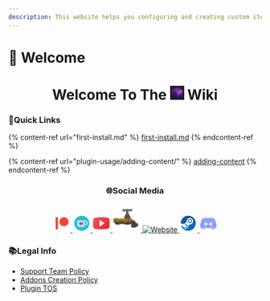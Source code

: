 ```yaml
---
description: This website helps you configuring and creating custom items for my plugin
---
```


# 👋 Welcome

<!-- Welcome Text -->
<div align="center">
<h1>Welcome To The <img src=".readme-assets/logo_32x32.png" width="28"> Wiki
</h1>
</div>

### 💠Quick Links

{% content-ref url="first-install.md" %}
[first-install.md](first-install.md)
{% endcontent-ref %}

{% content-ref url="plugin-usage/adding-content/" %}
[adding-content](plugin-usage/adding-content/)
{% endcontent-ref %}

<div align="center">
<h3>🌐Social Media</h3>
<!-- Contact Me -->
<p>
    <a href="http://patreon.com/lonedev">
    <img alt="patreon" title="patreon" 
    src=".readme-assets/Patreon.png" width="36"/>
    </a>
    <a href="http://a.devs.beer/kofi">
    <img alt="Ko-fi" title="Ko-fi" 
    src=".readme-assets/Ko-Fi.png" width="36"/>
    </a>
    <a href="http://youtube.com/lonedev">
    <img alt="YouTube" title="YouTube" 
    src=".readme-assets/YouTube.png" width="36"/>
    <a href="https://thefourcraft.com">
    <img alt="SpigotMC" title="SpigotMC" 
    src=".readme-assets/SpigotMC.png" width="56"/>
    </a>
    <a href="https://www.matteodev.it/">
    <img alt="Website" title="Website" 
    src=".readme-assets/Website.png" width="36"/>
    </a>
    <a href="https://store.steampowered.com/developer/LoneDev/">
    <img alt="Steam Developer Page" title="Steam Developer Page" 
    src=".readme-assets/Steam.png" width="36"/>
    </a>
    <a href="https://discord.gg/4dfnpUK">
    <img alt="Discord" title="Discord" 
    src=".readme-assets/Discord.png" width="36"/>
    </a>
</p>

</div>

### 📚Legal Info

* [Support Team Policy](legal/support-team-policy.md)
* [Addons Creation Policy](legal/addon-creation-policy.md)
* [Plugin TOS](legal/tos.md)
